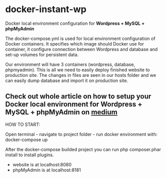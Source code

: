 # docker-instant-wp

 Docker local environment configuration for **Wordpress + MySQL + phpMyAdmin**


 The docker-compose.yml is used for local environment configuration of Docker containers. It specifies which image should Docker use for container, it configure connection between Wordpress and database and set-up volumes for persistent data.

 Our environment will have 3 containers (wordpress, database, phpmyadmin). This is all we need to easily deploy finished website to production site. The changes in files are seen in our hosts folder and we can easily dump database and import it on production site.


 Check out whole article on how to setup your Docker local environment for Wordpress + MySQL + phpMyAdmin on [medium](https://medium.com/@nejcrodosek/instant-docker-local-environment-for-wordpress-3516d9dc10c8)
 ---


 HOW TO START:

 Open terminal - navigate to project folder - run docker environment with: docker-compose up

 After the docker-compose builded project you can run  php composer.phar install to install plugins.

 - website is at localhost:8080
 - phpMyAdmin is at localhost:8181